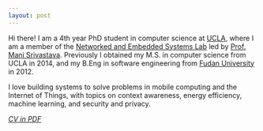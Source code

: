 ```yaml
---
layout: post
---
```


<div class="entry-content">
<p>
Hi there! I am a 4th year PhD student in computer science at <a href="http://www.cs.ucla.edu/" target="_blank">UCLA</a>, where I am a member of the <a href="http://nesl.ee.ucla.edu/" target="_blank">Networked and Embedded Systems Lab</a> led by <a href="http://nesl.ee.ucla.edu/person/show/1" target="_blank">Prof. Mani Srivastava</a>. 
Previously I obtained my M.S. in computer science from UCLA in 2014, and my B.Eng in software engineering from <a href="http://www.fudan.edu.cn/en/" target="_blank">Fudan University</a> in 2012. 
</p>

<p>
I love building systems to solve problems in mobile computing and the Internet of Things, with topics on context awareness, energy efficiency, machine learning, and security and privacy. 
<!-- I have done internships at <a href="http://research.microsoft.com/en-us/groups/serg/" target="_blank">Microsoft Research</a> during summer 2014 and spring 2015.  -->
</p>

<p>
<i><a href="https://www.dropbox.com/s/qbbe8exu4zunxdc/CV.pdf?dl=0" target="_blank">CV in PDF</a></i>
</p>

</div>
